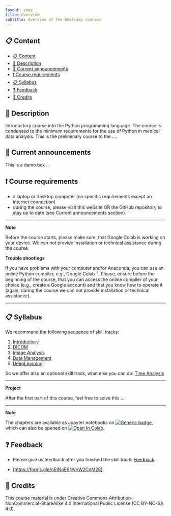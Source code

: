 ```yaml
---
layout: page
title: Overview
subtitle: Overview of the Bootcamp courses 
---
```


## 📋 Content
- [📋 Content](#-content)
- [📄 Description](#-description)
- [📣 Current announcements](#-current-announcements)
- [❗ Course requirements](#-course-requirements)
- [📋 Syllabus](#-syllabus)
- [❓ Feedback](#-feedback)
- [🙏 Credits](#-credits)


## 📄 Description
Introductory course into the Python programming language. The course is condensed to the minimum requirements for the use of Python in medical data analysis. This is the preliminary course to the ....


## 📣 Current announcements
This is a demo box ...


## ❗ Course requirements
- a laptop or desktop computer (no specific requirements except an internet connection)
- during the course, please visit this website OR the GitHub repository to stay up to date (see Current announcements section).

---
**Note**

Before the course starts, please make sure, that Google Colab is working on your device. We can not provide installation or technical assistance during the course.

**Trouble shootings**

If you have problems with your computer and/or Anaconda, you can use an online Python compiler, e.g., Google Colab ꜛ. Please, ensure before the beginning of the course, that you can access the online compiler of your choice (e.g., create a Google account) and that you know how to operate it (again, during the course we can not provide installation or technical assistance).

---

## 📋 Syllabus
We recommend the following sequence of skill tracks:
1. [Introductory](./python_basics.md)
2. [DICOM](./dicom.md)
3. [Image Analysis](./image_analysis.md)
4. [Data Management](./data_management.md)
5. [DeepLearning](./deep_learning.md)

So we offer also an optional skill track, what else you can do: [Time Analysis](./time_analysis.md)

---
**Project**

After the first part of this course, feel free to solve this ...

---
**Note**

The chapters are available as Jupyter notebooks on <a href="https://github.com/University-Clinic-of-Neuroradiology/python-bootcamp/main"><img src="https://img.shields.io/badge/Go%20to-GitHub-green.svg" alt="Generic badge" /></a>, which can also be opened on <a href="https://colab.research.google.com/github/University-Clinic-of-Neuroradiology/python-bootcamp/blob/main"><img src="https://colab.research.google.com/assets/colab-badge.svg" alt="Open In Colab"/></a>.


## ❓ Feedback
- Please give us feedback after you finished the skill track: [Feedback](https://forms.gle/oEtNoE6NVvW2CnM28).

- [https://forms.gle/oEtNoE6NVvW2CnM28]


## 🙏 Credits
This course material is under Creative Commons Attribution-NonCommercial-ShareAlike 4.0 International Public License (CC BY-NC-SA 4.0).

